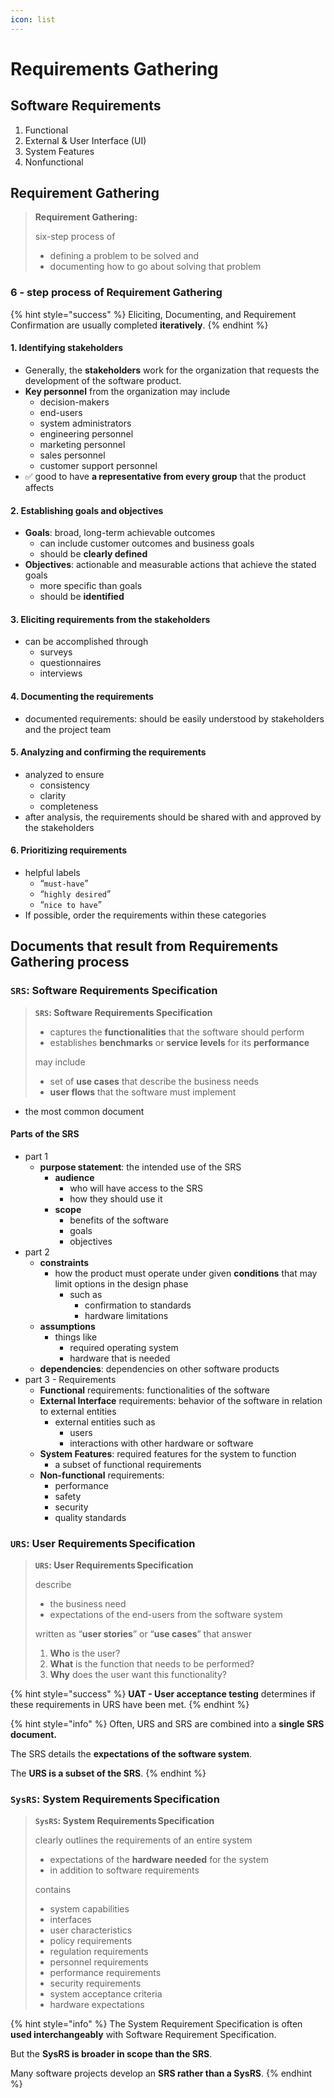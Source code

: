 ```yaml
---
icon: list
---
```


# Requirements Gathering

## Software Requirements

1. Functional
2. External & User Interface (UI)
3. System Features
4. Nonfunctional



## Requirement Gathering

> **Requirement Gathering:**
>
> six-step process of&#x20;
>
> * defining a problem to be solved and&#x20;
> * documenting how to go about solving that problem



### 6 - step process of Requirement Gathering

{% hint style="success" %}
Eliciting, Documenting, and Requirement Confirmation are usually completed **iteratively**.
{% endhint %}

#### 1. Identifying stakeholders

* Generally, the **stakeholders** work for the organization that requests the development of the software product.
* **Key personnel** from the organization may include&#x20;
  * decision-makers
  * end-users
  * system administrators
  * engineering personnel
  * marketing personnel
  * sales personnel
  * customer support personnel
* ✅  good to have **a representative from every group** that the product affects

#### 2. Establishing goals and objectives

* **Goals**: broad, long-term achievable outcomes
  * can include customer outcomes and business goals
  * should be **clearly defined**
* **Objectives**: actionable and measurable actions that achieve the stated goals
  * more specific than goals
  * should be **identified**

#### 3. Eliciting requirements from the stakeholders

* can be accomplished through&#x20;
  * surveys
  * questionnaires&#x20;
  * interviews

#### 4. Documenting the requirements

* documented requirements: should be easily understood by stakeholders and the project team

#### 5. Analyzing and confirming the requirements

* analyzed to ensure&#x20;
  * consistency
  * clarity&#x20;
  * completeness
* after analysis, the requirements should be shared with and approved by the stakeholders

#### 6. Prioritizing requirements

* helpful labels
  * “`must-have`”&#x20;
  * “`highly desired`” &#x20;
  * “`nice to have`”
* If possible, order the requirements within these categories

&#x20;

## Documents that result from Requirements Gathering process

### `SRS`: Software Requirements Specification

> **`SRS`: Software Requirements Specification**
>
> * captures the **functionalities** that the software should perform &#x20;
> * establishes **benchmarks** or **service levels** for its **performance**
>
> may include&#x20;
>
> * set of **use cases** that describe the business needs
> * **user flows** that the software must implement

* the most common document

#### Parts of the SRS

* part 1
  * **purpose statement**: the intended use of the SRS
    * **audience**
      * who will have access to the SRS &#x20;
      * how they should use it
    * **scope**
      * benefits of the software
      * goals&#x20;
      * objectives
* part 2
  * **constraints**
    * how the product must operate under given **conditions** that may limit options in the design phase&#x20;
      * such as
        * confirmation to standards&#x20;
        * hardware limitations
  * **assumptions** &#x20;
    * things like
      * required operating system&#x20;
      * hardware that is needed&#x20;
  * **dependencies**: dependencies on other software products
* part 3 - Requirements
  * **Functional** requirements: functionalities of the software
  * **External Interface** requirements: behavior of the software in relation to external entities&#x20;
    * external entities such as&#x20;
      * users &#x20;
      * interactions with other hardware or software
  * **System Features**:  required features for the system to function
    * a subset of functional requirements
  * **Non-functional** requirements:&#x20;
    * performance
    * safety
    * security&#x20;
    * quality standards

### `URS`: User Requirements Specification

> **`URS`: User Requirements Specification**
>
> describe&#x20;
>
> * the business need&#x20;
> * expectations of the end-users from the software system
>
> written as “**user stories**” or “**use cases**” that answer
>
> 1. **Who** is the user?&#x20;
> 2. **What** is the function that needs to be performed? &#x20;
> 3. **Why** does the user want this functionality?

{% hint style="success" %}
**UAT - User acceptance testing** determines if these requirements in URS have been met.
{% endhint %}

{% hint style="info" %}
Often,  URS and SRS are combined into a **single SRS document.**&#x20;

The SRS details the **expectations of the software system**.&#x20;

The **URS is a subset of the SRS**.
{% endhint %}

### `SysRS`: System Requirements Specification

> **`SysRS`: System Requirements Specification**
>
> clearly outlines the requirements of an entire system&#x20;
>
> * expectations of the **hardware needed** for the system&#x20;
> * in addition to software requirements
>
> contains&#x20;
>
> * system capabilities
> * interfaces&#x20;
> * user characteristics
> * policy requirements
> * regulation requirements
> * personnel requirements
> * performance requirements
> * security requirements&#x20;
> * system acceptance criteria
> * hardware expectations

{% hint style="info" %}
The System Requirement Specification is often **used interchangeably** with Software Requirement Specification.&#x20;

But the **SysRS is broader in scope than the SRS**.

Many software projects develop an **SRS rather than a SysRS**.
{% endhint %}



